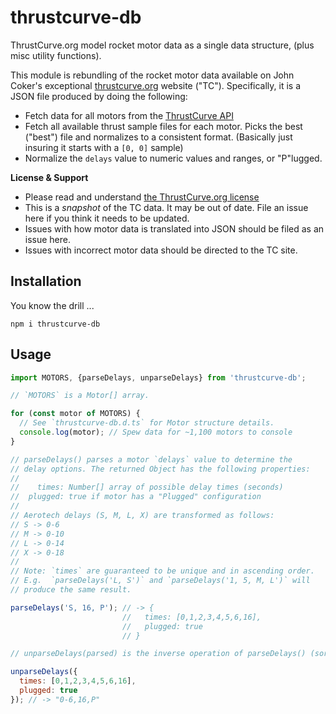 # thrustcurve-db

ThrustCurve.org model rocket motor data as a single data structure, (plus misc
utility functions).

This module is rebundling of the rocket motor data available on John Coker's
exceptional [thrustcurve.org](https://thrustcurve.org) website ("TC").  Specifically,
it is a JSON file produced by doing the following:
* Fetch data for all motors from the [ThrustCurve API](https://www.thrustcurve.org/info/api.html)
* Fetch all available thrust sample files for each motor.  Picks the best
("best") file and normalizes to a consistent format. (Basically just insuring it starts with a `[0, 0]` sample)
* Normalize the `delays` value to numeric values and ranges, or "P"lugged.

**License & Support**

* Please read and understand [the ThrustCurve.org license](https://www.thrustcurve.org/info/contribute.html#license)
* This is a *snapshot* of the TC data.  It may be out of date.  File an issue here if you think it needs to be updated.
* Issues with how motor data is translated into JSON should be filed as an issue here.
* Issues with incorrect motor data should be directed to the TC site.

## Installation

You know the drill ...

```
npm i thrustcurve-db
```

## Usage

```js
import MOTORS, {parseDelays, unparseDelays} from 'thrustcurve-db';

// `MOTORS` is a Motor[] array.

for (const motor of MOTORS) {
  // See `thrustcurve-db.d.ts` for Motor structure details.
  console.log(motor); // Spew data for ~1,100 motors to console
}

// parseDelays() parses a motor `delays` value to determine the
// delay options. The returned Object has the following properties:
//
//    times: Number[] array of possible delay times (seconds)
//  plugged: true if motor has a "Plugged" configuration
//
// Aerotech delays (S, M, L, X) are transformed as follows:
// S -> 0-6
// M -> 0-10
// L -> 0-14
// X -> 0-18
//
// Note: `times` are guaranteed to be unique and in ascending order.
// E.g.  `parseDelays('L, S')` and `parseDelays('1, 5, M, L')` will
// produce the same result.

parseDelays('S, 16, P'); // -> {
                         //   times: [0,1,2,3,4,5,6,16],
                         //   plugged: true
                         // }

// unparseDelays(parsed) is the inverse operation of parseDelays() (sort of).

unparseDelays({
  times: [0,1,2,3,4,5,6,16],
  plugged: true
}); // -> "0-6,16,P"
```
